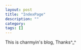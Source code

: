```yaml
---
layout: post
title: "IndexPage"
description: ""
category:
tags: []
---
```

This is charmyin's blog, Thanks^_^
